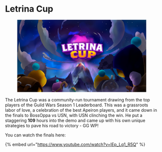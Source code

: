 # Letrina Cup

<figure><img src="../../../.gitbook/assets/image (5).png" alt=""><figcaption></figcaption></figure>

The Letrina Cup was a community-run tournament drawing from the top players of the Guild Wars Season 1 Leaderboard. This was a grassroots labor of love, a celebration of the best Apeiron players, and it came down in the finals to BossOppa vs USN, with USN clinching the win. He put a staggering **109** hours into the demo and came up with his own unique strategies to pave his road to victory - GG WP!&#x20;

You can watch the finals here:&#x20;

{% embed url="https://www.youtube.com/watch?v=lEp_Lq1_R5Q" %}
